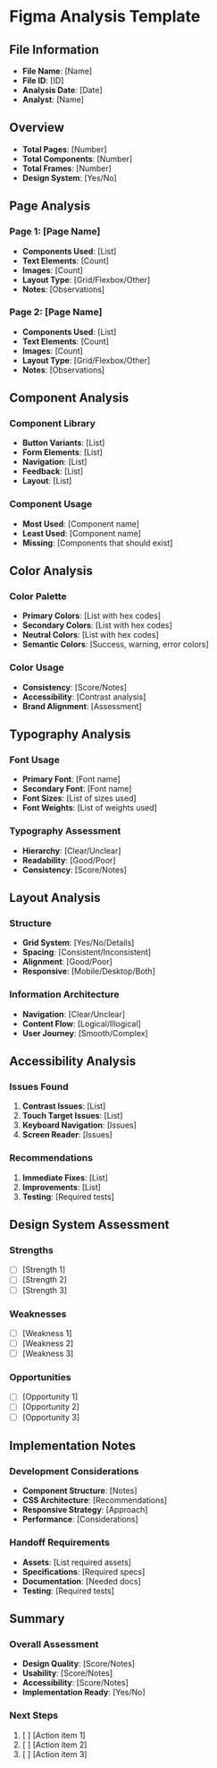 # Figma Analysis Template

## File Information
- **File Name**: [Name]
- **File ID**: [ID]
- **Analysis Date**: [Date]
- **Analyst**: [Name]

## Overview
- **Total Pages**: [Number]
- **Total Components**: [Number]
- **Total Frames**: [Number]
- **Design System**: [Yes/No]

## Page Analysis

### Page 1: [Page Name]
- **Components Used**: [List]
- **Text Elements**: [Count]
- **Images**: [Count]
- **Layout Type**: [Grid/Flexbox/Other]
- **Notes**: [Observations]

### Page 2: [Page Name]
- **Components Used**: [List]
- **Text Elements**: [Count]
- **Images**: [Count]
- **Layout Type**: [Grid/Flexbox/Other]
- **Notes**: [Observations]

## Component Analysis

### Component Library
- **Button Variants**: [List]
- **Form Elements**: [List]
- **Navigation**: [List]
- **Feedback**: [List]
- **Layout**: [List]

### Component Usage
- **Most Used**: [Component name]
- **Least Used**: [Component name]
- **Missing**: [Components that should exist]

## Color Analysis

### Color Palette
- **Primary Colors**: [List with hex codes]
- **Secondary Colors**: [List with hex codes]
- **Neutral Colors**: [List with hex codes]
- **Semantic Colors**: [Success, warning, error colors]

### Color Usage
- **Consistency**: [Score/Notes]
- **Accessibility**: [Contrast analysis]
- **Brand Alignment**: [Assessment]

## Typography Analysis

### Font Usage
- **Primary Font**: [Font name]
- **Secondary Font**: [Font name]
- **Font Sizes**: [List of sizes used]
- **Font Weights**: [List of weights used]

### Typography Assessment
- **Hierarchy**: [Clear/Unclear]
- **Readability**: [Good/Poor]
- **Consistency**: [Score/Notes]

## Layout Analysis

### Structure
- **Grid System**: [Yes/No/Details]
- **Spacing**: [Consistent/Inconsistent]
- **Alignment**: [Good/Poor]
- **Responsive**: [Mobile/Desktop/Both]

### Information Architecture
- **Navigation**: [Clear/Unclear]
- **Content Flow**: [Logical/Illogical]
- **User Journey**: [Smooth/Complex]

## Accessibility Analysis

### Issues Found
1. **Contrast Issues**: [List]
2. **Touch Target Issues**: [List]
3. **Keyboard Navigation**: [Issues]
4. **Screen Reader**: [Issues]

### Recommendations
1. **Immediate Fixes**: [List]
2. **Improvements**: [List]
3. **Testing**: [Required tests]

## Design System Assessment

### Strengths
- [ ] [Strength 1]
- [ ] [Strength 2]
- [ ] [Strength 3]

### Weaknesses
- [ ] [Weakness 1]
- [ ] [Weakness 2]
- [ ] [Weakness 3]

### Opportunities
- [ ] [Opportunity 1]
- [ ] [Opportunity 2]
- [ ] [Opportunity 3]

## Implementation Notes

### Development Considerations
- **Component Structure**: [Notes]
- **CSS Architecture**: [Recommendations]
- **Responsive Strategy**: [Approach]
- **Performance**: [Considerations]

### Handoff Requirements
- **Assets**: [List required assets]
- **Specifications**: [Required specs]
- **Documentation**: [Needed docs]
- **Testing**: [Required tests]

## Summary

### Overall Assessment
- **Design Quality**: [Score/Notes]
- **Usability**: [Score/Notes]
- **Accessibility**: [Score/Notes]
- **Implementation Ready**: [Yes/No]

### Next Steps
1. [ ] [Action item 1]
2. [ ] [Action item 2]
3. [ ] [Action item 3] 